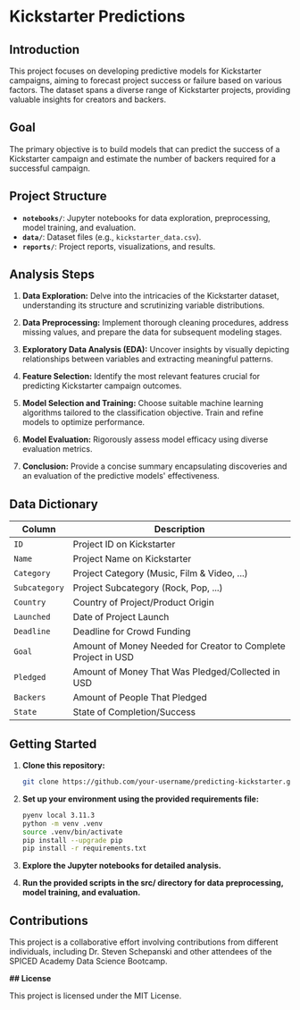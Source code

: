 # Kickstarter Predictions

## Introduction

This project focuses on developing predictive models for Kickstarter campaigns, aiming to forecast project success or failure based on various factors. The dataset spans a diverse range of Kickstarter projects, providing valuable insights for creators and backers.

## Goal

The primary objective is to build models that can predict the success of a Kickstarter campaign and estimate the number of backers required for a successful campaign.

## Project Structure

- **`notebooks/`**: Jupyter notebooks for data exploration, preprocessing, model training, and evaluation.
- **`data/`**: Dataset files (e.g., `kickstarter_data.csv`).
- **`reports/`**: Project reports, visualizations, and results.

## Analysis Steps

1. **Data Exploration:** Delve into the intricacies of the Kickstarter dataset, understanding its structure and scrutinizing variable distributions.

2. **Data Preprocessing:** Implement thorough cleaning procedures, address missing values, and prepare the data for subsequent modeling stages.

3. **Exploratory Data Analysis (EDA):** Uncover insights by visually depicting relationships between variables and extracting meaningful patterns.

4. **Feature Selection:** Identify the most relevant features crucial for predicting Kickstarter campaign outcomes.

5. **Model Selection and Training:** Choose suitable machine learning algorithms tailored to the classification objective. Train and refine models to optimize performance.

6. **Model Evaluation:** Rigorously assess model efficacy using diverse evaluation metrics.

7. **Conclusion:** Provide a concise summary encapsulating discoveries and an evaluation of the predictive models' effectiveness.

## Data Dictionary

| Column        | Description                                                   |
|---------------|---------------------------------------------------------------|
| `ID`          | Project ID on Kickstarter                                     |
| `Name`        | Project Name on Kickstarter                                   |
| `Category`    | Project Category (Music, Film & Video, ...)                   |
| `Subcategory` | Project Subcategory (Rock, Pop, ...)                          |
| `Country`     | Country of Project/Product Origin                             |
| `Launched`    | Date of Project Launch                                        |
| `Deadline`    | Deadline for Crowd Funding                                    |
| `Goal`        | Amount of Money Needed for Creator to Complete Project in USD |
| `Pledged`     | Amount of Money That Was Pledged/Collected in USD             |
| `Backers`     | Amount of People That Pledged                                 |
| `State`       | State of Completion/Success                                   |

## Getting Started

1. **Clone this repository:**

   ```bash
   git clone https://github.com/your-username/predicting-kickstarter.git

2. **Set up your environment using the provided requirements file:**
   ```bash
   pyenv local 3.11.3
   python -m venv .venv
   source .venv/bin/activate
   pip install --upgrade pip
   pip install -r requirements.txt
   ```

3. **Explore the Jupyter notebooks for detailed analysis.**
   
4. **Run the provided scripts in the src/ directory for data preprocessing, model training, and evaluation.**

## **Contributions**

This project is a collaborative effort involving contributions from different individuals, including Dr. Steven Schepanski and other attendees of the SPICED Academy Data Science Bootcamp.

**## License**

This project is licensed under the MIT License.